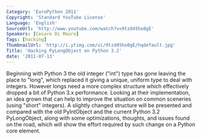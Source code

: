 ```yaml
---
Category: 'EuroPython 2011'
Copyright: 'Standard YouTube License'
Language: 'English'
SourceUrl: 'http://www.youtube.com/watch?v=9tzd45ho8gE'
Speakers: [Cesare Di Mauro]
Tags: [hacking]
ThumbnailUrl: 'http://i.ytimg.com/vi/9tzd45ho8gE/hqdefault.jpg'
Title: 'Hacking PyLongObject on Python 3.2'
date: '2011-07-13'
---
```

Beginning with Python 3 the old integer ("int") type has gone leaving the
place to "long", which replaced it giving a unique, uniform type to deal with
integers. However longs need a more complex structure which effectively
dropped a bit of Python 3.x performance. Looking at their implementation, an
idea grown that can help to improve the situation on common sceneries (using
"short" integers). A slightly changed structure will be presented and compared
with the old PyIntObject and the current Python 3.2 PyLongObject, along with
some optimizations, thoughts, and issues found on the road, which will show
the effort required by such change on a Python core element.


